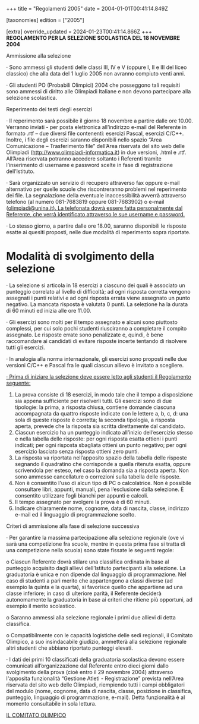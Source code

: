 +++
title = "Regolamenti 2005"
date = 2004-01-01T00:41:14.849Z

[taxonomies]
edition = ["2005"]

[extra]
override_updated = 2024-01-23T00:41:14.866Z
+++
**REGOLAMENTO PER LA SELEZIONE SCOLASTICA DEL 18 NOVEMBRE 2004**

Ammissione alla selezione

· Sono ammessi gli studenti delle classi III, IV e V (oppure I, II e III del liceo classico) che alla data del 1 luglio 2005 non avranno compiuto venti anni.

· Gli studenti PO (Probabili Olimpici) 2004 che posseggono tali requisiti sono ammessi di diritto alle Olimpiadi Italiane e non devono partecipare alla selezione scolastica.

Reperimento dei testi degli esercizi

· Il reperimento sarà possibile il giorno 18 novembre a partire dalle ore 10.00. Verranno inviati - per posta elettronica all’indirizzo e-mail del Referente in formato .rtf – due diversi file contenenti: esercizi Pascal, esercizi C/C++. Inoltre, i file degli esercizi saranno disponibili nello spazio “Area Comunicazione – Trasferimento file” dell’Area riservata del sito web delle Olimpiadi (http://www.olimpiadi-informatica.it) in due versioni, .html e .rtf. All’Area riservata potranno accedere soltanto i Referenti tramite l’inserimento di username e password scelte in fase di registrazione dell’Istituto.

· Sarà organizzato un servizio di recupero attraverso fax oppure e-mail alternativo per quelle scuole che riscontreranno problemi nel reperimento dei file. La segnalazione della eventuale inaccessibilità avverrà attraverso telefono (al numero 081-7683819 oppure 081-7683902) o e-mail (olimpiadi@unina.it[). La telefonata dovrà essere fatta personalmente dal Referente, che verrà identificato attraverso le sue username e password.](mailto:olimpiadi@unina.it)

· Lo stesso giorno, a partire dalle ore 18.00, saranno disponibili le risposte esatte ai quesiti proposti, nelle due modalità di reperimento sopra riportate.

# Modalità di svolgimento della selezione

· La selezione si articola in 18 esercizi a ciascuno dei quali è associato un punteggio correlato al livello di difficoltà; ad ogni risposta corretta vengono assegnati i punti relativi e ad ogni risposta errata viene assegnato un punto negativo. La mancata risposta è valutata 0 punti. La selezione ha la durata di 60 minuti ed inizia alle ore 11.00.

· Gli esercizi sono molti per il tempo assegnato e alcuni sono piuttosto complessi, per cui solo pochi studenti riusciranno a completare il compito assegnato. Le risposte errate sono penalizzate e, quindi, è bene raccomandare ai candidati di evitare risposte incerte tentando di risolvere tutti gli esercizi.

· In analogia alla norma internazionale, gli esercizi sono proposti nelle due versioni C/C++ e Pascal fra le quali ciascun allievo è invitato a scegliere.

[· Prima di iniziare la selezione deve essere letto agli studenti il Regolamento seguente:](mailto:olimpiadi@unina.it)

1. La prova consiste di 18 esercizi, in modo tale che il tempo a disposizione sia appena sufficiente per risolverli tutti. Gli esercizi sono di due tipologie: la prima, a risposta chiusa, contiene domande ciascuna accompagnata da quattro risposte indicate con le lettere a, b, c, d: una sola di queste risposte è corretta; la seconda tipologia, a risposta aperta, prevede che la risposta sia scritta direttamente dal candidato.
2. Ciascun esercizio ha un punteggio indicato all’inizio dell’esercizio stesso e nella tabella delle risposte: per ogni risposta esatta ottieni i punti indicati; per ogni risposta sbagliata ottieni un punto negativo; per ogni esercizio lasciato senza risposta ottieni zero punti.
3. La risposta va riportata nell’apposito spazio della tabella delle risposte segnando il quadratino che corrisponde a quella ritenuta esatta, oppure scrivendola per esteso, nel caso la domanda sia a risposta aperta. Non sono ammesse cancellature o correzioni sulla tabella delle risposte.
4. Non è consentito l'uso di alcun tipo di PC o calcolatrice. Non è possibile consultare libri, appunti, manuali, pena l’esclusione dalla selezione. È consentito utilizzare fogli bianchi per appunti e calcoli.
5. Il tempo assegnato per svolgere la prova è di 60 minuti.
6. Indicare chiaramente nome, cognome, data di nascita, classe, indirizzo e-mail ed il linguaggio di programmazione scelto.

Criteri di ammissione alla fase di selezione successiva

· Per garantire la massima partecipazione alla selezione regionale (ove vi sarà una competizione fra scuole, mentre in questa prima fase si tratta di una competizione nella scuola) sono state fissate le seguenti regole:

o Ciascun Referente dovrà stilare una classifica ordinata in base al punteggio acquisito dagli allievi dell’Istituto partecipanti alla selezione. La graduatoria è unica e non dipende dal linguaggio di programmazione. Nel caso di studenti a pari merito che appartengono a classi diverse (ad esempio la quinta e la quarta), si favorisce quello che appartiene ad una classe inferiore; in caso di ulteriore parità, il Referente deciderà autonomamente la graduatoria in base ai criteri che ritiene più opportuni, ad esempio il merito scolastico.

o Saranno ammessi alla selezione regionale i primi due allievi di detta classifica.

o Compatibilmente con le capacità logistiche delle sedi regionali, il Comitato Olimpico, a suo insindacabile giudizio, ammetterà alla selezione regionale altri studenti che abbiano riportato punteggi elevati.

· I dati dei primi 10 classificati della graduatoria scolastica devono essere comunicati all’organizzazione dal Referente entro dieci giorni dallo svolgimento della prova (cioè entro il 29 novembre 2004) attraverso l'apposita funzionalità “Gestione Atleti - Registrazione” prevista nell’Area riservata del sito web delle Olimpiadi, riempiendo tutti i campi obbligatori del modulo (nome, cognome, data di nascita, classe, posizione in classifica, punteggio, linguaggio di programmazione, e-mail). Detta funzionalità è al momento consultabile in sola lettura.

[IL COMITATO OLIMPICO](mailto:olimpiadi@unina.it)

